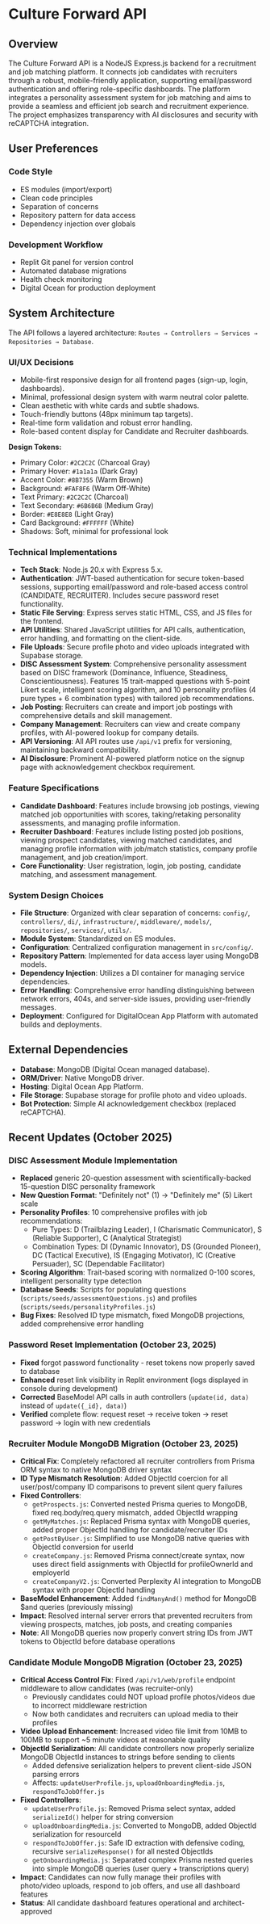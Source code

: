 # Culture Forward API

## Overview
The Culture Forward API is a NodeJS Express.js backend for a recruitment and job matching platform. It connects job candidates with recruiters through a robust, mobile-friendly application, supporting email/password authentication and offering role-specific dashboards. The platform integrates a personality assessment system for job matching and aims to provide a seamless and efficient job search and recruitment experience. The project emphasizes transparency with AI disclosures and security with reCAPTCHA integration.

## User Preferences
### Code Style
- ES modules (import/export)
- Clean code principles
- Separation of concerns
- Repository pattern for data access
- Dependency injection over globals

### Development Workflow
- Replit Git panel for version control
- Automated database migrations
- Health check monitoring
- Digital Ocean for production deployment

## System Architecture

The API follows a layered architecture: `Routes → Controllers → Services → Repositories → Database`.

### UI/UX Decisions
- Mobile-first responsive design for all frontend pages (sign-up, login, dashboards).
- Minimal, professional design system with warm neutral color palette.
- Clean aesthetic with white cards and subtle shadows.
- Touch-friendly buttons (48px minimum tap targets).
- Real-time form validation and robust error handling.
- Role-based content display for Candidate and Recruiter dashboards.

**Design Tokens:**
- Primary Color: `#2C2C2C` (Charcoal Gray)
- Primary Hover: `#1a1a1a` (Dark Gray)
- Accent Color: `#8B7355` (Warm Brown)
- Background: `#FAF8F6` (Warm Off-White)
- Text Primary: `#2C2C2C` (Charcoal)
- Text Secondary: `#6B6B6B` (Medium Gray)
- Border: `#E8E8E8` (Light Gray)
- Card Background: `#FFFFFF` (White)
- Shadows: Soft, minimal for professional look

### Technical Implementations
- **Tech Stack**: Node.js 20.x with Express 5.x.
- **Authentication**: JWT-based authentication for secure token-based sessions, supporting email/password and role-based access control (CANDIDATE, RECRUITER). Includes secure password reset functionality.
- **Static File Serving**: Express serves static HTML, CSS, and JS files for the frontend.
- **API Utilities**: Shared JavaScript utilities for API calls, authentication, error handling, and formatting on the client-side.
- **File Uploads**: Secure profile photo and video uploads integrated with Supabase storage.
- **DISC Assessment System**: Comprehensive personality assessment based on DISC framework (Dominance, Influence, Steadiness, Conscientiousness). Features 15 trait-mapped questions with 5-point Likert scale, intelligent scoring algorithm, and 10 personality profiles (4 pure types + 6 combination types) with tailored job recommendations.
- **Job Posting**: Recruiters can create and import job postings with comprehensive details and skill management.
- **Company Management**: Recruiters can view and create company profiles, with AI-powered lookup for company details.
- **API Versioning**: All API routes use `/api/v1` prefix for versioning, maintaining backward compatibility.
- **AI Disclosure**: Prominent AI-powered platform notice on the signup page with acknowledgement checkbox requirement.

### Feature Specifications
- **Candidate Dashboard**: Features include browsing job postings, viewing matched job opportunities with scores, taking/retaking personality assessments, and managing profile information.
- **Recruiter Dashboard**: Features include listing posted job positions, viewing prospect candidates, viewing matched candidates, and managing profile information with job/match statistics, company profile management, and job creation/import.
- **Core Functionality**: User registration, login, job posting, candidate matching, and assessment management.

### System Design Choices
- **File Structure**: Organized with clear separation of concerns: `config/`, `controllers/`, `di/`, `infrastructure/`, `middleware/`, `models/`, `repositories/`, `services/`, `utils/`.
- **Module System**: Standardized on ES modules.
- **Configuration**: Centralized configuration management in `src/config/`.
- **Repository Pattern**: Implemented for data access layer using MongoDB models.
- **Dependency Injection**: Utilizes a DI container for managing service dependencies.
- **Error Handling**: Comprehensive error handling distinguishing between network errors, 404s, and server-side issues, providing user-friendly messages.
- **Deployment**: Configured for DigitalOcean App Platform with automated builds and deployments.

## External Dependencies

- **Database**: MongoDB (Digital Ocean managed database).
- **ORM/Driver**: Native MongoDB driver.
- **Hosting**: Digital Ocean App Platform.
- **File Storage**: Supabase storage for profile photo and video uploads.
- **Bot Protection**: Simple AI acknowledgement checkbox (replaced reCAPTCHA).

## Recent Updates (October 2025)

### DISC Assessment Module Implementation
- **Replaced** generic 20-question assessment with scientifically-backed 15-question DISC personality framework
- **New Question Format**: "Definitely not" (1) → "Definitely me" (5) Likert scale
- **Personality Profiles**: 10 comprehensive profiles with job recommendations:
  - Pure Types: D (Trailblazing Leader), I (Charismatic Communicator), S (Reliable Supporter), C (Analytical Strategist)
  - Combination Types: DI (Dynamic Innovator), DS (Grounded Pioneer), DC (Tactical Executive), IS (Engaging Motivator), IC (Creative Persuader), SC (Dependable Facilitator)
- **Scoring Algorithm**: Trait-based scoring with normalized 0-100 scores, intelligent personality type detection
- **Database Seeds**: Scripts for populating questions (`scripts/seeds/assessmentQuestions.js`) and profiles (`scripts/seeds/personalityProfiles.js`)
- **Bug Fixes**: Resolved ID type mismatch, fixed MongoDB projections, added comprehensive error handling

### Password Reset Implementation (October 23, 2025)
- **Fixed** forgot password functionality - reset tokens now properly saved to database
- **Enhanced** reset link visibility in Replit environment (logs displayed in console during development)
- **Corrected** BaseModel API calls in auth controllers (`update(id, data)` instead of `update({_id}, data)`)
- **Verified** complete flow: request reset → receive token → reset password → login with new credentials

### Recruiter Module MongoDB Migration (October 23, 2025)
- **Critical Fix**: Completely refactored all recruiter controllers from Prisma ORM syntax to native MongoDB driver syntax
- **ID Type Mismatch Resolution**: Added ObjectId coercion for all user/post/company ID comparisons to prevent silent query failures
- **Fixed Controllers**:
  - `getProspects.js`: Converted nested Prisma queries to MongoDB, fixed req.body/req.query mismatch, added ObjectId wrapping
  - `getMyMatches.js`: Replaced Prisma syntax with MongoDB queries, added proper ObjectId handling for candidate/recruiter IDs
  - `getPostByUser.js`: Simplified to use MongoDB native queries with ObjectId conversion for userId
  - `createCompany.js`: Removed Prisma connect/create syntax, now uses direct field assignments with ObjectId for profileOwnerId and employerId
  - `createCompanyV2.js`: Converted Perplexity AI integration to MongoDB syntax with proper ObjectId handling
- **BaseModel Enhancement**: Added `findManyAnd()` method for MongoDB $and queries (previously missing)
- **Impact**: Resolved internal server errors that prevented recruiters from viewing prospects, matches, job posts, and creating companies
- **Note**: All MongoDB queries now properly convert string IDs from JWT tokens to ObjectId before database operations

### Candidate Module MongoDB Migration (October 23, 2025)
- **Critical Access Control Fix**: Fixed `/api/v1/web/profile` endpoint middleware to allow candidates (was recruiter-only)
  - Previously candidates could NOT upload profile photos/videos due to incorrect middleware restriction
  - Now both candidates and recruiters can upload media to their profiles
- **Video Upload Enhancement**: Increased video file limit from 10MB to 100MB to support ~5 minute videos at reasonable quality
- **ObjectId Serialization**: All candidate controllers now properly serialize MongoDB ObjectId instances to strings before sending to clients
  - Added defensive serialization helpers to prevent client-side JSON parsing errors
  - Affects: `updateUserProfile.js`, `uploadOnboardingMedia.js`, `respondToJobOffer.js`
- **Fixed Controllers**:
  - `updateUserProfile.js`: Removed Prisma select syntax, added `serializeId()` helper for string conversion
  - `uploadOnboardingMedia.js`: Converted to MongoDB, added ObjectId serialization for resourceId
  - `respondToJobOffer.js`: Safe ID extraction with defensive coding, recursive `serializeResponse()` for all nested ObjectIds
  - `getOnboardingMedia.js`: Separated complex Prisma nested queries into simple MongoDB queries (user query + transcriptions query)
- **Impact**: Candidates can now fully manage their profiles with photo/video uploads, respond to job offers, and use all dashboard features
- **Status**: All candidate dashboard features operational and architect-approved